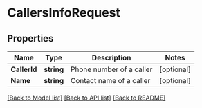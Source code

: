 # CallersInfoRequest

## Properties
Name | Type | Description | Notes
------------ | ------------- | ------------- | -------------
**CallerId** | **string** | Phone number of a caller | [optional] 
**Name** | **string** | Contact name of a caller | [optional] 

[[Back to Model list]](../README.md#documentation-for-models) [[Back to API list]](../README.md#documentation-for-api-endpoints) [[Back to README]](../README.md)


